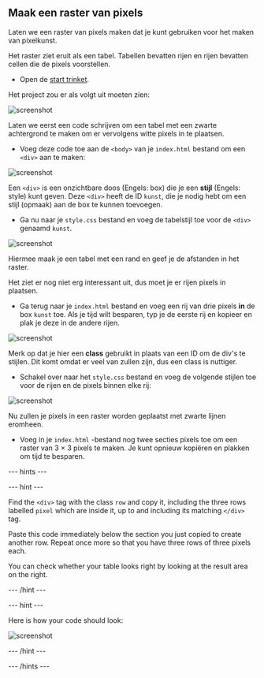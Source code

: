 ## Maak een raster van pixels

Laten we een raster van pixels maken dat je kunt gebruiken voor het maken van pixelkunst.

Het raster ziet eruit als een tabel. Tabellen bevatten rijen en rijen bevatten cellen die de pixels voorstellen.

+ Open de [start trinket](http://jumpto.cc/web-pixel).

Het project zou er als volgt uit moeten zien:

![screenshot](images/pixel-starter.png)

Laten we eerst een code schrijven om een ​​tabel met een zwarte achtergrond te maken om er vervolgens witte pixels in te plaatsen.

+ Voeg deze code toe aan de `<body>` van je `index.html` bestand om een ​​ `<div>` aan te maken:

![screenshot](images/pixel-art-art.png)

Een `<div>` is een onzichtbare doos (Engels: box) die je een **stijl** (Engels: style) kunt geven. Deze `<div>` heeft de ID `kunst`, die je nodig hebt om een stijl (opmaak) aan de box te kunnen toevoegen.

+ Ga nu naar je `style.css` bestand en voeg de tabelstijl toe voor de `<div>` genaamd `kunst`.

![screenshot](images/pixel-art-style.png)

Hiermee maak je een tabel met een rand en geef je de afstanden in het raster.

Het ziet er nog niet erg interessant uit, dus moet je er rijen pixels in plaatsen.

+ Ga terug naar je `index.html` bestand en voeg een rij van drie pixels **in** de box `kunst` toe. Als je tijd wilt besparen, typ je de eerste rij en kopieer en plak je deze in de andere rijen.

![screenshot](images/pixel-art-row.png)

Merk op dat je hier een **class** gebruikt in plaats van een ID om de div's te stijlen. Dit komt omdat er veel van zullen zijn, dus een class is nuttiger.

+ Schakel over naar het `style.css` bestand en voeg de volgende stijlen toe voor de rijen en de pixels binnen elke rij:

![screenshot](images/pixel-art-row-style.png)

Nu zullen je pixels in een raster worden geplaatst met zwarte lijnen eromheen.

+ Voeg in je `index.html` -bestand nog twee secties pixels toe om een ​​raster van 3 × 3 pixels te maken. Je kunt opnieuw kopiëren en plakken om tijd te besparen.

\--- hints \---

\--- hint \---

Find the `<div>` tag with the class `row` and copy it, including the three rows labelled `pixel` which are inside it, up to and including its matching `</div>` tag.

Paste this code immediately below the section you just copied to create another row. Repeat once more so that you have three rows of three pixels each.

You can check whether your table looks right by looking at the result area on the right.

\--- /hint \---

\--- hint \---

Here is how your code should look:

![screenshot](images/pixel-art-grid-3.png)

\--- /hint \---

\--- /hints \---